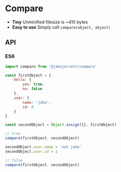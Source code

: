 # Compare
* **Tiny** Unminified filesize is ~410 bytes
* **Easy to use** Simply call `compare(object, object)`

## API

### ES6
```js
import compare from '@jakejarrett/compare'

const firstObject = {
    hello: {
        yes: true,
        no: false
    },
    user: {
        name: 'jake',
        id: 0
    }
}

const secondObject = Object.assign({}, firstObject)

// true
compare(firstObject, secondObject)

secondObject.user.name = 'not jake'
secondObject.user.id = 1

// false
compare(firstObject, secondObject)

```